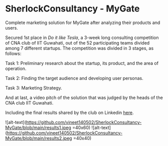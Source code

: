 # SherlockConsultancy - MyGate
Complete marketing solution for MyGate after analyzing their products and users.

Secured 1st place in *Do it like Tesla*, a 3-week long consulting competition of CNA club of IIT Guwahati, out of the 52 participating teams divided among 7 different startups. The competition was divided in 3 stages, as follows:

Task 1: Preliminary research about the startup, its product, and the area of operation.

Task 2: Finding the target audience and developing user personas.

Task 3: Marketing Strategy.

And at last, a video pitch of the solution that was judged by the heads of the CNA club IIT Guwahati.

Including the final results shared by the club on Linkedin [here](https://www.linkedin.com/posts/caciitg_marketing-strategy-startup-activity-6707156104612331521-_Fic).

![alt-text](https://github.com/vineet140502/SherlockConsultancy-MyGate/blob/main/results1.jpeg =40x60)
![alt-text](https://github.com/vineet140502/SherlockConsultancy-MyGate/blob/main/results2.jpeg =40x40)
